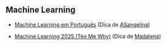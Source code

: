 ## Machine Learning

- [Machine Learning em Português](https://www.youtube.com/watch?v=pKc1J4RB_VQ&list=PL4OAe-tL47sb3xdFBVXs2w1BA2LRN5JU2) (Dica de [ASangelina](https://github.com/ASangelina))

- [Machine Learning 2025 (Téo Me Why)](https://youtube.com/playlist?list=PLvlkVRRKOYFR6_LmNcJliicNan2TYeFO2&si=_eBnM5U7I5CV2Ah9) (Dica de [Madalena](https://github.com/madalena-rocha))
